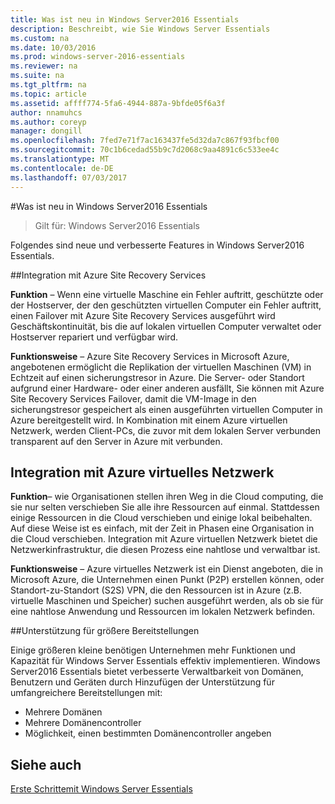 ```yaml
---
title: Was ist neu in Windows Server2016 Essentials
description: Beschreibt, wie Sie Windows Server Essentials
ms.custom: na
ms.date: 10/03/2016
ms.prod: windows-server-2016-essentials
ms.reviewer: na
ms.suite: na
ms.tgt_pltfrm: na
ms.topic: article
ms.assetid: affff774-5fa6-4944-887a-9bfde05f6a3f
author: nnamuhcs
ms.author: coreyp
manager: dongill
ms.openlocfilehash: 7fed7e71f7ac163437fe5d32da7c867f93fbcf00
ms.sourcegitcommit: 70c1b6cedad55b9c7d2068c9aa4891c6c533ee4c
ms.translationtype: MT
ms.contentlocale: de-DE
ms.lasthandoff: 07/03/2017
---
```

#<a name="whats-new-in-windows-server-2016-essentials"></a>Was ist neu in Windows Server2016 Essentials

> Gilt für: Windows Server2016 Essentials

Folgendes sind neue und verbesserte Features in Windows Server2016 Essentials.

##[<a name="integration-with-azure-site-recovery-services"></a>Integration mit Azure Site Recovery Services](azure-site-recovery-services-integration.md)

**Funktion** – Wenn eine virtuelle Maschine ein Fehler auftritt, geschützte oder der Hostserver, der den geschützten virtuellen Computer ein Fehler auftritt, einen Failover mit Azure Site Recovery Services ausgeführt wird Geschäftskontinuität, bis die auf lokalen virtuellen Computer verwaltet oder Hostserver repariert und verfügbar wird. 

**Funktionsweise** – Azure Site Recovery Services in Microsoft Azure, angebotenen ermöglicht die Replikation der virtuellen Maschinen (VM) in Echtzeit auf einen sicherungstresor in Azure. Die Server- oder Standort aufgrund einer Hardware- oder einer anderen ausfällt, Sie können mit Azure Site Recovery Services Failover, damit die VM-Image in den sicherungstresor gespeichert als einen ausgeführten virtuellen Computer in Azure bereitgestellt wird. In Kombination mit einem Azure virtuellen Netzwerk, werden Client-PCs, die zuvor mit dem lokalen Server verbunden transparent auf den Server in Azure mit verbunden.     
                                                                                                                                                                                                                                                                                                               

## [<a name="integration-with-azure-virtual-network"></a>Integration mit Azure virtuelles Netzwerk](azure-virtual-network-integration.md)

**Funktion**– wie Organisationen stellen ihren Weg in die Cloud computing, die sie nur selten verschieben Sie alle ihre Ressourcen auf einmal. Stattdessen einige Ressourcen in die Cloud verschieben und einige lokal beibehalten. Auf diese Weise ist es einfach, mit der Zeit in Phasen eine Organisation in die Cloud verschieben. Integration mit Azure virtuellen Netzwerk bietet die Netzwerkinfrastruktur, die diesen Prozess eine nahtlose und verwaltbar ist.

**Funktionsweise** – Azure virtuelles Netzwerk ist ein Dienst angeboten, die in Microsoft Azure, die Unternehmen einen Punkt (P2P) erstellen können, oder Standort-zu-Standort (S2S) VPN, die den Ressourcen ist in Azure (z.B. virtuelle Maschinen und Speicher) suchen ausgeführt werden, als ob sie für eine nahtlose Anwendung und Ressourcen im lokalen Netzwerk befinden.



##[<a name="support-for-larger-deployments"></a>Unterstützung für größere Bereitstellungen](support-for-larger-deployments.md) 

Einige größeren kleine benötigen Unternehmen mehr Funktionen und Kapazität für Windows Server Essentials effektiv implementieren. Windows Server2016 Essentials bietet verbesserte Verwaltbarkeit von Domänen, Benutzern und Geräten durch Hinzufügen der Unterstützung für umfangreichere Bereitstellungen mit:                                                                                                                                                                                                 

 - Mehrere Domänen
 - Mehrere Domänencontroller                                                                                                                                                                                                                                        
 - Möglichkeit, einen bestimmten Domänencontroller angeben                                                                                                                                                                                                                   
                                                                                                                                                                                                                                                                                                                                                                                                                                                                                                                                                                                                                                                                                                       

<a name="see-also"></a>Siehe auch
--------

[Erste Schrittemit Windows Server Essentials](get-started.md)
